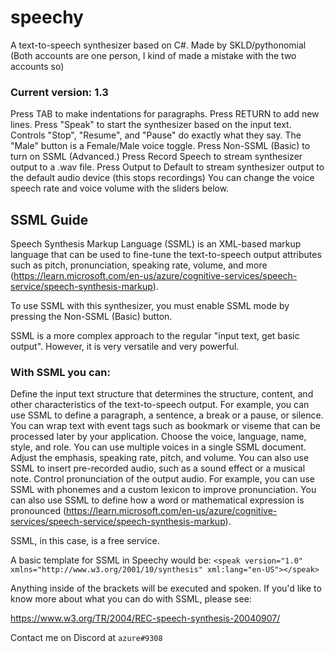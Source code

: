 # speechy
A text-to-speech synthesizer based on C#.
Made by SKLD/pythonomial (Both accounts are one person, I kind of made a mistake with the two accounts so)

### Current version: 1.3

Press TAB to make indentations for paragraphs.
Press RETURN to add new lines.
Press "Speak" to start the synthesizer based on the input text.
Controls "Stop", "Resume", and "Pause" do exactly what they say.
The "Male" button is a Female/Male voice toggle. 
Press Non-SSML (Basic) to turn on SSML (Advanced.)
Press Record Speech to stream synthesizer output to a .wav file. 
Press Output to Default to stream synthesizer output to the default audio device (this stops recordings)
You can change the voice speech rate and voice volume with the sliders below.

## SSML Guide
Speech Synthesis Markup Language (SSML) is an XML-based markup language that can be used to fine-tune the text-to-speech output attributes such as pitch, pronunciation, speaking rate, volume, and more (https://learn.microsoft.com/en-us/azure/cognitive-services/speech-service/speech-synthesis-markup).

To use SSML with this synthesizer, you must enable SSML mode by pressing the Non-SSML (Basic) button.

SSML is a more complex approach to the regular "input text, get basic output". However, it is very versatile and very powerful. 

### With SSML you can:

Define the input text structure that determines the structure, content, and other characteristics of the text-to-speech output. For example, you can use SSML to define a paragraph, a sentence, a break or a pause, or silence. You can wrap text with event tags such as bookmark or viseme that can be processed later by your application.
Choose the voice, language, name, style, and role. You can use multiple voices in a single SSML document. Adjust the emphasis, speaking rate, pitch, and volume. You can also use SSML to insert pre-recorded audio, such as a sound effect or a musical note.
Control pronunciation of the output audio. For example, you can use SSML with phonemes and a custom lexicon to improve pronunciation. You can also use SSML to define how a word or mathematical expression is pronounced (https://learn.microsoft.com/en-us/azure/cognitive-services/speech-service/speech-synthesis-markup).

SSML, in this case, is a free service.

A basic template for SSML in Speechy would be:
`<speak version="1.0" xmlns="http://www.w3.org/2001/10/synthesis" xml:lang="en-US"></speak>`

Anything inside of the <speak></speak> brackets will be executed and spoken. If you'd like to know more about what you can do with SSML, please see:

https://www.w3.org/TR/2004/REC-speech-synthesis-20040907/

Contact me on Discord at `azure#9308`
